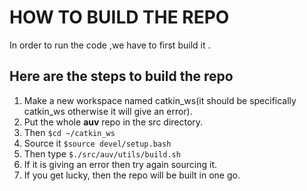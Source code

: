 # HOW TO BUILD THE REPO
In order to run the code ,we have to first build it .

## Here are the steps to build the repo
1. Make a new workspace named catkin_ws(it should be specifically catkin_ws otherwise it will give an error).
2. Put the whole __auv__ repo in the src directory.
3. Then ```$cd ~/catkin_ws```
3. Source it ```$source devel/setup.bash```
4. Then type ```$./src/auv/utils/build.sh```
5. If it is  giving an error then try again sourcing it.
6. If you get lucky, then the repo will be built in one go.
